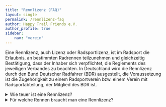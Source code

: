 ```yaml
---
title: "Rennlizenz (FAQ)"
layout: single
permalink: /rennlizenz-faq
author: Happy Trail Friends e.V.
author_profile: true
sidebar:
    nav: "verein"
---
```


Eine Rennlizenz, auch Lizenz oder Radsportlizenz, ist im Radsport die Erlaubnis, an bestimmten Radrennen teilzunehmen und gleichzeitig Bestätigung, dass der Inhaber sich verpflichtet, die Reglements des jeweiligen Verbandes zu beachten. In Deutschland wird die Rennlizenz durch den Bund Deutscher Radfahrer (BDR) ausgestellt, die Voraussetzung ist die Zugehörigkeit zu einem Radsportverein bzw. einem Verein mit Radsportabteilung, der Mitglied des BDR ist.

<details><summary>Wie teuer ist eine Rennlizenz?</summary>
<p>
Die Gebühr für eine Lizenz ist vom Landesverband abhängig, und Kostet aktuell in Nordrhein-Westfalen 19,- €. Die Kosten trägt der Verein.
</p>
</details>

<details><summary>Für welche Rennen braucht man eine Rennlizenz?</summary>
<p>
Mit der Rennlizenz kann man in Deutschland an allen von BDR-Vereinen angebotenen Radsportveranstaltungen teilnehmen, die eine Lizenz voraussetzen, international sind es UCI-Veranstaltungen. Ob eine Lizenz nötig ist, wird in der Ausschreibung des jeweiligen Rennens beschrieben. Für Breitensportveranstaltungen wie RTFs, CTFs oder Permanente ist keine Lizenz nötig.

**Wichtig für Lizenzfahrer:** Bei einigen Rennen dürfen Lizenzfahrer nicht teilnehmen. Dazu gehören Hobbyrennen sowie teilweise auch Jedermannrennen, je nach Ausschreibung.
</p>
</details>